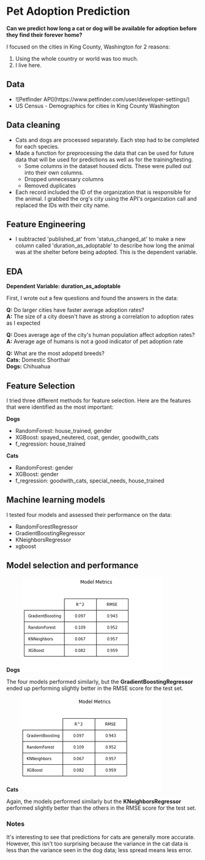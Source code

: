 # Pet Adoption Prediction
**Can we predict how long a cat or dog will be available for adoption before they find their forever home?**

I focused on the cities in King County, Washington for 2 reasons: 
<ol>
    <li>Using the whole country or world was too much. </li>
    <li>I live here.</li>
</ol>

## Data

<ul>
    <li>![Petfinder API](https://www.petfinder.com/user/developer-settings/)</li>
    <li>US Census - Demographics for cities in King County Washington</li>
</ul>


## Data cleaning

<ul>
    <li>Cats and dogs are processed separately. Each step had to be completed for each species.</li>
    <li>Made a function for preprocessing the data that can be used for future data that will be used for predictions as well as for the training/testing.
        <ul>
            <li>Some columns in the dataset housed dicts. These were pulled out into their own columns.</li>
            <li>Dropped unnecessary columns</li>
            <li>Removed duplicates</li>
        </ul>
    </li>
    <li>Each record included the ID of the organization that is responsible for the animal. I grabbed the org's city using the API's organization call and replaced the IDs with their city name.</li>
</ul>

## Feature Engineering

<ul>
    <li>I subtracted 'published_at' from 'status_changed_at' to make a new column called 'duration_as_adoptable' to describe how long the animal was at the shelter before being adopted. This is the dependent variable.</li>
</ul>

## EDA

**Dependent Variable: duration_as_adoptable**

First, I wrote out a few questions and found the answers in the data:

**Q:** Do larger cities have faster average adoption rates?<br />
    **A:** The size of a city doesn't have as strong a correlation to adoption rates as I expected

**Q:** Does average age of the city's human population affect adoption rates?<br />
    **A:** Average age of humans is not a good indicator of pet adoption rate

**Q:** What are the most adopetd breeds?<br />
    **Cats:** Domestic Shorthair<br />
    **Dogs:** Chihuahua


## Feature Selection

I tried three different methods for feature selection. Here are the features that were identified as the most important:

**Dogs**
<ul>
    <li>RandomForest: house_trained, gender</li>
    <li>XGBoost: spayed_neutered, coat, gender, goodwith_cats</li>
    <li>f_regression: house_trained</li>    
</ul>

**Cats**
<ul>
    <li>RandomForest: gender</li>
    <li>XGBoost: gender</li>
    <li>f_regression: goodwith_cats, special_needs, house_trained</li>    
</ul>


## Machine learning models

I tested four models and assessed their performance on the data:
<ul>
    <li>RandomForestRegressor</li>
    <li>GradientBoostingRegressor</li>
    <li>KNeighborsRegressor</li>
    <li>xgboost</li>
</ul>

## Model selection and performance

**Dogs**
![Model Metrics for dogs](/assets/dogs_model_metrics.png)

The four models performed similarly, but the **GradientBoostingRegressor** ended up performing slightly better in the RMSE score for the test set.

**Cats**
![Model Metrics for cats](/assets/cats_model_metrics.png)

Again, the models performed similarly but the **KNeighborsRegressor** performed slightly better than the others in the RMSE score for the test set.

### Notes
It's interesting to see that predictions for cats are generally more accurate. However, this isn't too surprising because the variance in the cat data is less than the variance seen in the dog data; less spread means less error.
